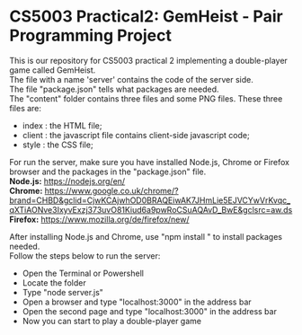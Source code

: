 # CS5003 Practical2: GemHeist - Pair Programming Project 
This is our repository for CS5003 practical 2 implementing a double-player game called GemHeist.<br>
The file with a name 'server' contains the code of the server side.<br>
The file "package.json" tells what packages are needed.<br>
The "content" folder contains three files and some PNG files. These three files are:<br>
* index : the HTML file;
* client : the javascript file contains client-side javascript code;
* style : the CSS file;

For run the server, make sure you have installed Node.js, Chrome or Firefox browser and the packages in the "package.json" file.<br>
<b>Node.js:</b>
https://nodejs.org/en/ 
<br>
<b>Chrome:</b>
https://www.google.co.uk/chrome/?brand=CHBD&gclid=CjwKCAjwhOD0BRAQEiwAK7JHmLie5EJVCYwVrKvqc_qXTiAONve3IxyvExzj373uvO81Kiud6a9pwRoCSuAQAvD_BwE&gclsrc=aw.ds
<br>
<b>Firefox:</b>
https://www.mozilla.org/de/firefox/new/

After installing Node.js and Chrome, use "npm install <package name>" to install packages needed.<br>
Follow the steps below to run the server:<br>

* Open the Terminal or Powershell
* Locate the folder
* Type "node server.js"
* Open a browser and type "localhost:3000" in the address bar
* Open the second page and type "localhost:3000" in the address bar
* Now you can start to play a double-player game








